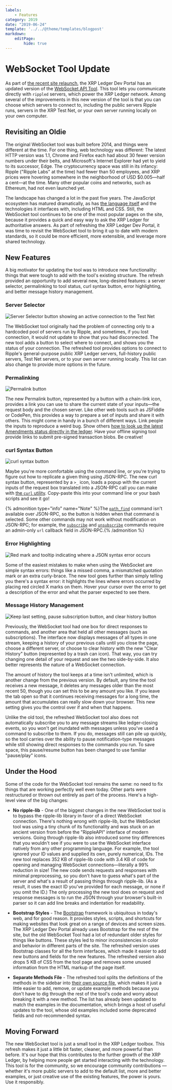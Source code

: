 ```yaml
---
labels:
    - Features
category: 2019
date: "2019-06-24"
template: '../../@theme/templates/blogpost'
markdown:
    editPage:
        hide: true
---
```

# WebSocket Tool Update

As part of [the recent site relaunch](/blog/2019/welcome-to-xrpl-org), the XRP Ledger Dev Portal has an updated version of the [WebSocket API Tool](/resources/dev-tools/websocket-api-tool). This tool lets you communicate directly with `rippled` servers, which power the XRP Ledger network. Among several of the improvements in this new version of the tool is that you can choose which servers to connect to, including the public servers Ripple runs, servers in the XRP Test Net, or your own server running locally on your own computer.

<!-- BREAK -->

## Revisiting an Oldie

The original WebSocket tool was built before 2014, and things were different at the time. For one thing, web technology was different: The latest HTTP version was 1.1, Chrome and Firefox each had about 30 fewer version numbers under their belts, and Microsoft's Internet Explorer had yet to yield to its successor, Edge. The cryptocurrency space was still in its infancy: Ripple ("Ripple Labs" at the time) had fewer than 50 employees, and XRP prices were hovering somewhere in the neighborhood of USD $0.005—half a cent—at the time.  Many other popular coins and networks, such as Ethereum, had not even launched yet.

The landscape has changed a lot in the past five years. The JavaScript ecosystem has matured dramatically, as has [the language itself](https://en.wikipedia.org/wiki/ECMAScript) and the technologies it interfaces with, including HTML and CSS. Still, the WebSocket tool continues to be one of the most popular pages on the site, because it provides a quick and easy way to ask the XRP Ledger for authoritative answers. As part of refreshing the XRP Ledger Dev Portal, it was time to revisit the WebSocket tool to bring it up to date with modern standards, so it could be more efficient, more extensible, and leverage more shared technology.

## New Features

A big motivator for updating the tool was to introduce new functionality: things that were tough to add with the tool's existing structure. The refresh provided an opportunity to add several new, long-desired features: a server selector, permalinking to tool status, curl syntax button, error highlighting, and better message history management.

### Server Selector

![Server Selector button showing an active connection to the Test Net](/blog/img/wstool-server-selector.png)

The WebSocket tool originally had the problem of connecting only to a hardcoded pool of servers run by Ripple, and sometimes, if you lost connection, it would not update to show that you had disconnected. The new tool adds a button to select where to connect, and shows you the status of your connection. The refreshed tool provides options to connect to Ripple's general-purpose public XRP Ledger servers, full-history public servers, Test Net servers, or to your own server running locally. This list can also change to provide more options in the future.


### Permalinking

![Permalink button](/blog/img/wstool-permalink-button.png)

The new Permalink button, represented by a button with a chain-link icon, provides a link you can use to share the current state of your inputs—the request body and the chosen server. Like other web tools such as JSFiddle or CodePen, this provides a way to prepare a set of inputs and share it with others. This might come in handy in a bunch of different ways. Link people the inputs to reproduce a weird bug. Show others [how to look up the latest Amendments status directly in the ledger](https://xrpl.org/websocket-api-tool.html?server=wss%3A%2F%2Fs1.ripple.com%2F&req=%7B%22id%22%3A%22hello_from_the_blog%22%2C%22command%22%3A%22ledger_entry%22%2C%22index%22%3A%227DB0788C020F02780A673DC74757F23823FA3014C1866E72CC4CD8B226CD6EF4%22%2C%22ledger_index%22%3A%22validated%22%7D). Have your offline signing tool provide links to submit pre-signed transaction blobs. Be creative!


### curl Syntax Button

![curl syntax button](/blog/img/wstool-curl-syntax-button.png)

Maybe you're more comfortable using the command line, or you're trying to figure out how to replicate a given thing using JSON-RPC. The new curl syntax button, represented by a `>_` icon, loads a popup with the current inputs of the request box translated into a JSON-RPC call you can make with [the `curl` utility](https://curl.haxx.se/). Copy-paste this into your command line or your bash scripts and see it go!

{% admonition type="info" name="Note" %}The [`path_find`](/docs/references/http-websocket-apis/public-api-methods/path-and-order-book-methods/path_find/) command isn't available over JSON-RPC, so the button is hidden when that command is selected. Some other commands may not work without modification on JSON-RPC; for example, the [`subscribe`](/docs/references/http-websocket-apis/public-api-methods/subscription-methods/subscribe/) and [`unsubscribe`](/docs/references/http-websocket-apis/public-api-methods/subscription-methods/unsubscribe/) commands require an admin-only `url` callback field in JSON-RPC.{% /admonition %}


### Error Highlighting

![Red mark and tooltip indicating where a JSON syntax error occurs](/blog/img/wstool-error-highlighting.png)

Some of the easiest mistakes to make when using the WebSocket are simple syntax errors: things like a missed comma, a mismatched quotation mark or an extra curly-brace. The new tool goes further than simply telling you there's a syntax error: it highlights the lines where errors occurred by placing red circled X marks on them. Hover your cursor over the error to get a description of the error and what the parser expected to see there.


### Message History Management

![Keep last setting, pause subscription button, and clear history button](/blog/img/wstool-message-history-management.png)

Previously, the WebSocket tool had one box for direct responses to commands, and another area that held all other messages (such as subscriptions). The interface now displays messages of all types in one stream, keeping a history of your previous calls until you close the page, choose a different server, or choose to clear history with the new "Clear History" button (represented by a trash can icon). That way, you can try changing one detail of your request and see the two side-by-side. It also better represents the nature of a WebSocket connection.

The amount of history the tool keeps at a time isn't unlimited, which is another change from the previous version. By default, any time the tool receives a new message, it deletes any messages older than the most recent 50, though you can set this to be any amount you like. If you leave the tab open so that it continues receiving messages for a long time, the amount that accumulates can really slow down your browser. This new setting gives you the control over if and when that happens.

Unlike the old tool, the refreshed WebSocket tool also does not automatically subscribe you to any message streams like ledger-closing events, so you won't get inundated with messages unless you've used a command to subscribe to them. If you do, messages still can pile up quickly, so the tool carries over the ability to pause notification-type messages while still showing direct responses to the commands you run. To save space, this pause/resume button has been changed to use familiar "pause/play" icons.



## Under the Hood

Some of the code for the WebSocket tool remains the same: no need to fix things that are working perfectly well even today. Other parts were restructured or thrown out entirely as part of the process. Here's a high-level view of the big changes:

- **No ripple-lib** - One of the biggest changes in the new WebSocket tool is to bypass the ripple-lib library in favor of a direct WebSocket connection. There's nothing wrong with ripple-lib, but the WebSocket tool was using a tiny chunk of its functionality and was stuck on an ancient version from before the "RippleAPI" interface of modern versions. Going through ripple-lib also introduced some tiny differences that you wouldn't see if you were to use the WebSocket interface natively from any other programming language. For example, the tool ignored your ID values and supplied its own, purely numerical, IDs. The new tool replaces 352 KB of ripple-lib code with 3.4 KB of code for opening and managing WebSocket connections—literally a 99% reduction in size! The new code sends requests and responses with minimal preprocessing, so you don't have to guess what's part of the server and what's a result of passing things through ripple-lib. (As a result, it uses the exact ID you've provided for each message, or none if you omit the ID.) The only processing the new tool does on request and response messages is to run the JSON through your browser's built-in parser so it can add line breaks and indentation for readability.

- **Bootstrap Styles** - The [Bootstrap](https://getbootstrap.com/) framework is ubiquitous in today's web, and for good reason. It provides styles, scripts, and shortcuts for making websites that look great on a range of devices and screen sizes. The XRP Ledger Dev Portal already uses Bootstrap for the rest of the site, but the old WebSocket Tool had a lot of redundant older styles for things like buttons. These styles led to minor inconsistencies in color and behavior in different parts of the site. The refreshed version uses Bootstrap classes for all the form interfaces, which made it easier to add new buttons and fields for the new features. The refreshed version also drops 5 KB of CSS from the tool page and removes some unused information from the HTML markup of the page itself.

- **Separate Methods File** - The refreshed tool splits the definitions of the methods in the sidebar into [their own source file](https://github.com/ripple/ripple-dev-portal/blob/master/assets/js/apitool-methods-ws.js), which makes it just a little easier to add, remove, or update example methods because you don't have to dig through the rest of the tool's code and worry about breaking it with a new method. The list has already been updated to match the examples in the documentation, which brings a host of useful updates to the tool, whose old examples included some deprecated fields and not-recommended syntax.


## Moving Forward

The new WebSocket tool is just a small tool in the XRP Ledger toolbox. This refresh makes it just a little bit faster, cleaner, and more powerful than before. It's our hope that this contributes to the further growth of the XRP Ledger, by helping more people get started interacting with the technology. This tool is for the community, so we encourage community contributions — whether it's more public servers to add to the default list, more and better examples, or just creative use of the existing features, the power is yours. Use it responsibly.
